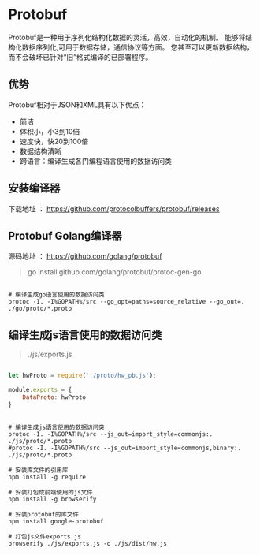 # Protobuf

Protobuf是一种用于序列化结构化数据的灵活，高效，自动化的机制。
能够将结构化数据序列化,可用于数据存储，通信协议等方面。
您甚至可以更新数据结构，而不会破坏已针对“旧”格式编译的已部署程序。

## 优势

Protobuf相对于JSON和XML具有以下优点：

- 简洁
- 体积小，小3到10倍
- 速度快，快20到100倍
- 数据结构清晰
- 跨语言：编译生成各门编程语言使用的数据访问类

## 安装编译器

下载地址 ： https://github.com/protocolbuffers/protobuf/releases

## Protobuf Golang编译器

源码地址 ： https://github.com/golang/protobuf

> go install github.com/golang/protobuf/protoc-gen-go

```shell script

# 编译生成go语言使用的数据访问类
protoc -I. -I%GOPATH%/src --go_opt=paths=source_relative --go_out=. ./go/proto/*.proto

```

## 编译生成js语言使用的数据访问类

> ./js/exports.js

```js

let hwProto = require('./proto/hw_pb.js');

module.exports = {
    DataProto: hwProto
}

```

```shell script

# 编译生成js语言使用的数据访问类
protoc -I. -I%GOPATH%/src --js_out=import_style=commonjs:. ./js/proto/*.proto
#protoc -I. -I%GOPATH%/src --js_out=import_style=commonjs,binary:. ./js/proto/*.proto

# 安装库文件的引用库
npm install -g require

# 安装打包成前端使用的js文件
npm install -g browserify

# 安装protobuf的库文件
npm install google-protobuf

# 打包js文件exports.js
browserify ./js/exports.js -o ./js/dist/hw.js

```

